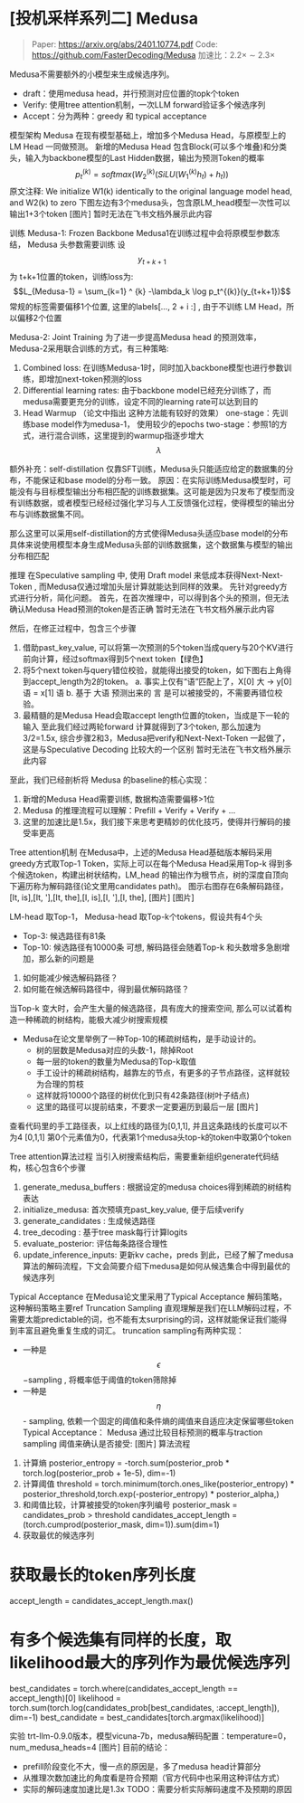 
# [投机采样系列二] Medusa
> Paper: https://arxiv.org/abs/2401.10774.pdf
> Code: https://github.com/FasterDecoding/Medusa
> 加速比：2.2× ∼ 2.3×

Medusa不需要额外的小模型来生成候选序列。
- draft：使用medusa head，并行预测对应位置的topk个token
- Verify:  使用tree attention机制，一次LLM forward验证多个候选序列
- Accept：分为两种：greedy 和 typical acceptance

模型架构
Medusa 在现有模型基础上，增加多个Medusa Head，与原模型上的LM Head 一同做预测。
新增的Medusa Head 包含Block(可以多个堆叠)和分类头，输入为backbone模型的Last Hidden数据，输出为预测Token的概率
$$p_t^{(k)} = softmax(W_2^{(k)}(SiLU(W_1^{(k)} h_t) + h_t))$$
原文注释: We initialize W1(k) identically to the original language model head, and W2(k) to zero
下图左边有3个medusa头，包含原LM_head模型一次性可以输出1+3个token
[图片]
暂时无法在飞书文档外展示此内容

训练
Medusa-1: Frozen Backbone
Medusa1在训练过程中会将原模型参数冻结， Medusa 头参数需要训练
设 $$y_{t+k+1}$$ 为 t+k+1位置的token，训练loss为:
$$L_{Medusa-1} = \sum_{k=1} ^ {k} -\lambda_k \log p_t^{(k)}(y_{t+k+1})$$
常规的标签需要偏移1个位置, 这里的labels[..., 2 + i :] , 由于不训练 LM Head，所以偏移2个位置

Medusa-2: Joint Training
为了进一步提高Medusa head 的预测效率，Medusa-2采用联合训练的方式，有三种策略:
1. Combined loss: 在训练Medusa-1时，同时加入backbone模型也进行参数训练，即增加next-token预测的loss
2. Differential learning rates: 由于backbone model已经充分训练了，而medusa需要更充分的训练，设定不同的learning rate可以达到目的
3. Head Warmup （论文中指出 这种方法能有较好的效果）
one-stage：先训练base model作为medusa-1， 使用较少的epochs
   two-stage：参照1的方式，进行混合训练，这里提到的warmup指逐步增大$$\lambda$$

额外补充：self-distillation
仅靠SFT训练，Medusa头只能适应给定的数据集的分布，不能保证和base model的分布一致。
原因：在实际训练Medusa模型时，可能没有与目标模型输出分布相匹配的训练数据集。这可能是因为只发布了模型而没有训练数据，或者模型已经经过强化学习与人工反馈强化过程，使得模型的输出分布与训练数据集不同。

那么这里可以采用self-distillation的方式使得Medusa头适应base model的分布
具体来说使用模型本身生成Medusa头部的训练数据集，这个数据集与模型的输出分布相匹配

推理
在Speculative sampling 中, 使用 Draft model 来低成本获得Next-Next-Token , 而Medusa仅通过增加头层计算就能达到同样的效果。
先针对greedy方式进行分析，简化问题。
首先，在首次推理中，可以得到各个头的预测，但无法确认Medusa Head预测的token是否正确
暂时无法在飞书文档外展示此内容

然后，在修正过程中，包含三个步骤
1. 借助past_key_value, 可以将第一次预测的5个token当成query与20个KV进行前向计算，经过softmax得到5个next token【绿色】
2. 将5个next token与query错位校验，就能得出接受的token，如下图右上角得到accept_length为2的token。
a. 事实上仅有“语”匹配上了，X[0] 大 -> y[0] 语 = x[1] 语
b. 基于 大语 预测出来的 言 是可以被接受的，不需要再错位校验。
3. 最精髓的是Medusa Head会取accept length位置的token，当成是下一轮的输入
至此我们经过两轮forward 计算就得到了3个token, 那么加速为 3/2=1.5x, 综合步骤2和3，Medusa把verify和Next-Next-Token 一起做了，这是与Speculative Decoding 比较大的一个区别
暂时无法在飞书文档外展示此内容

至此，我们已经剖析将 Medusa 的baseline的核心实现：
1. 新增的Medusa Head需要训练, 数据构造需要偏移>1位
2. Medusa 的推理流程可以理解：Prefill + Verify + Verify + ...
3. 这里的加速比是1.5x，我们接下来思考更精妙的优化技巧，使得并行解码的接受率更高

Tree attention机制
在Medusa中，上述的Medusa Head基础版本解码采用greedy方式取Top-1 Token，实际上可以在每个Medusa Head采用Top-k 得到多个候选token，构建出树状结构，LM_head 的输出作为根节点，树的深度自顶向下遍历称为解码路径(论文里用candidates path)。
图示右图存在6条解码路径，
[It, is],[It, '],[It, the],[I, is],[I, '],[I, the],
[图片]
[图片]

LM-head 取Top-1， Medusa-head 取Top-k个tokens，假设共有4个头
- Top-3: 候选路径有81条
- Top-10: 候选路径有10000条
可想, 解码路径会随着Top-k 和头数增多急剧增加，那么新的问题是
1. 如何能减少候选解码路径？
2. 如何能在候选解码路径中，得到最优解码路径？

当Top-k 变大时，会产生大量的候选路径，具有庞大的搜索空间, 那么可以试着构造一种稀疏的树结构，能极大减少树搜索规模
- Medusa在论文里举例了一种Top-10的稀疏树结构，是手动设计的。
  - 树的层数是Medusa对应的头数-1，除掉Root
  - 每一层的token的数量为Medusa的Top-k取值
  - 手工设计的稀疏树结构，越靠左的节点，有更多的子节点路径，这样就较为合理的剪枝
  - 这样就将10000个路径的树优化到只有42条路径(树叶子结点)
  - 这里的路径可以提前结束，不要求一定要遍历到最后一层
[图片]

查看代码里的手工路径表，以上红线的路径为[0,1,1], 并且这条路线的长度可以不为4
[0,1,1] 第0个元素值为0，代表第1个medusa头top-k的token中取第0个token

Tree attention算法过程
当引入树搜索结构后，需要重新组织generate代码结构，核心包含6个步骤
1. generate_medusa_buffers : 根据设定的medusa choices得到稀疏的树结构表达
2. initialize_medusa: 首次预填充past_key_value, 便于后续verify
3. generate_candidates : 生成候选路径
4. tree_decoding : 基于tree mask每行计算logits
5. evaluate_posterior: 评估每条路径合理性
6. update_inference_inputs: 更新kv cache，preds
到此，已经了解了medusa算法的解码流程，下文会简要介绍下medusa是如何从候选集合中得到最优的候选序列

Typical Acceptance
在Medusa论文里采用了Typical Acceptance 解码策略，这种解码策略主要ref Truncation Sampling
直观理解是我们在LLM解码过程，不需要太能predictable的词，也不能有太surprising的词，这样就能保证我们能得到丰富且避免重复生成的词汇。
truncation sampling有两种实现：
- 一种是 $$\epsilon$$−sampling , 将概率低于阈值的token筛除掉
- 一种是$$\eta$$- sampling,   依赖一个固定的阈值和条件熵的阈值来自适应决定保留哪些token
Typical Acceptance：
Medusa 通过比较目标预测的概率与traction sampling 阈值来确认是否接受:
[图片]
算法流程
1. 计算熵
posterior_entropy = -torch.sum(posterior_prob * torch.log(posterior_prob + 1e-5), dim=-1)
2. 计算阈值
threshold = torch.minimum(torch.ones_like(posterior_entropy) * posterior_threshold,torch.exp(-posterior_entropy) * posterior_alpha,)
3. 和阈值比较，计算被接受的token序列编号
posterior_mask = candidates_prob > threshold
candidates_accept_length = (torch.cumprod(posterior_mask, dim=1)).sum(dim=1)
4. 获取最优的候选序列
# 获取最长的token序列长度
accept_length = candidates_accept_length.max()
# 有多个候选集有同样的长度，取likelihood最大的序列作为最优候选序列
best_candidates = torch.where(candidates_accept_length == accept_length)[0]
likelihood = torch.sum(torch.log(candidates_prob[best_candidates, :accept_length]), dim=-1)
best_candidate = best_candidates[torch.argmax(likelihood)]

实验
trt-llm-0.9.0版本，模型vicuna-7b，medusa解码配置：temperature=0，num_medusa_heads=4
[图片]
目前的结论：
- prefill阶段变化不大，慢一点的原因是，多了medusa head计算部分
- 从推理次数加速比的角度看是符合预期（官方代码中也采用这种评估方式）
- 实际的解码速度加速比是1.3x
TODO：需要分析实际解码速度不及预期的原因
